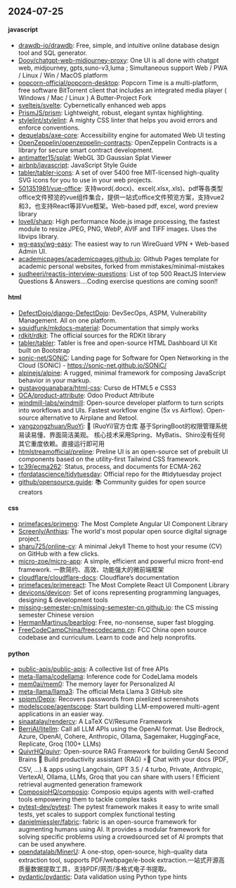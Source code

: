 ## 2024-07-25

#### javascript
* [drawdb-io/drawdb](https://github.com/drawdb-io/drawdb): Free, simple, and intuitive online database design tool and SQL generator.
* [Dooy/chatgpt-web-midjourney-proxy](https://github.com/Dooy/chatgpt-web-midjourney-proxy): One UI is all done with chatgpt web, midjourney, gpts,suno-v3,luma ; Simultaneous support Web / PWA / Linux / Win / MacOS platform
* [popcorn-official/popcorn-desktop](https://github.com/popcorn-official/popcorn-desktop): Popcorn Time is a multi-platform, free software BitTorrent client that includes an integrated media player ( Windows / Mac / Linux ) A Butter-Project Fork
* [sveltejs/svelte](https://github.com/sveltejs/svelte): Cybernetically enhanced web apps
* [PrismJS/prism](https://github.com/PrismJS/prism): Lightweight, robust, elegant syntax highlighting.
* [stylelint/stylelint](https://github.com/stylelint/stylelint): A mighty CSS linter that helps you avoid errors and enforce conventions.
* [dequelabs/axe-core](https://github.com/dequelabs/axe-core): Accessibility engine for automated Web UI testing
* [OpenZeppelin/openzeppelin-contracts](https://github.com/OpenZeppelin/openzeppelin-contracts): OpenZeppelin Contracts is a library for secure smart contract development.
* [antimatter15/splat](https://github.com/antimatter15/splat): WebGL 3D Gaussian Splat Viewer
* [airbnb/javascript](https://github.com/airbnb/javascript): JavaScript Style Guide
* [tabler/tabler-icons](https://github.com/tabler/tabler-icons): A set of over 5400 free MIT-licensed high-quality SVG icons for you to use in your web projects.
* [501351981/vue-office](https://github.com/501351981/vue-office): 支持word(.docx)、excel(.xlsx,.xls)、pdf等各类型office文件预览的vue组件集合，提供一站式office文件预览方案，支持vue2和3，也支持React等非Vue框架。Web-based pdf, excel, word preview library
* [lovell/sharp](https://github.com/lovell/sharp): High performance Node.js image processing, the fastest module to resize JPEG, PNG, WebP, AVIF and TIFF images. Uses the libvips library.
* [wg-easy/wg-easy](https://github.com/wg-easy/wg-easy): The easiest way to run WireGuard VPN + Web-based Admin UI.
* [academicpages/academicpages.github.io](https://github.com/academicpages/academicpages.github.io): Github Pages template for academic personal websites, forked from mmistakes/minimal-mistakes
* [sudheerj/reactjs-interview-questions](https://github.com/sudheerj/reactjs-interview-questions): List of top 500 ReactJS Interview Questions & Answers....Coding exercise questions are coming soon!!

#### html
* [DefectDojo/django-DefectDojo](https://github.com/DefectDojo/django-DefectDojo): DevSecOps, ASPM, Vulnerability Management. All on one platform.
* [squidfunk/mkdocs-material](https://github.com/squidfunk/mkdocs-material): Documentation that simply works
* [rdkit/rdkit](https://github.com/rdkit/rdkit): The official sources for the RDKit library
* [tabler/tabler](https://github.com/tabler/tabler): Tabler is free and open-source HTML Dashboard UI Kit built on Bootstrap
* [sonic-net/SONiC](https://github.com/sonic-net/SONiC): Landing page for Software for Open Networking in the Cloud (SONiC) - https://sonic-net.github.io/SONiC/
* [alpinejs/alpine](https://github.com/alpinejs/alpine): A rugged, minimal framework for composing JavaScript behavior in your markup.
* [gustavoguanabara/html-css](https://github.com/gustavoguanabara/html-css): Curso de HTML5 e CSS3
* [OCA/product-attribute](https://github.com/OCA/product-attribute): Odoo Product Attribute
* [windmill-labs/windmill](https://github.com/windmill-labs/windmill): Open-source developer platform to turn scripts into workflows and UIs. Fastest workflow engine (5x vs Airflow). Open-source alternative to Airplane and Retool.
* [yangzongzhuan/RuoYi](https://github.com/yangzongzhuan/RuoYi): 🎉 (RuoYi)官方仓库 基于SpringBoot的权限管理系统 易读易懂、界面简洁美观。 核心技术采用Spring、MyBatis、Shiro没有任何其它重度依赖。直接运行即可用
* [htmlstreamofficial/preline](https://github.com/htmlstreamofficial/preline): Preline UI is an open-source set of prebuilt UI components based on the utility-first Tailwind CSS framework.
* [tc39/ecma262](https://github.com/tc39/ecma262): Status, process, and documents for ECMA-262
* [rfordatascience/tidytuesday](https://github.com/rfordatascience/tidytuesday): Official repo for the #tidytuesday project
* [github/opensource.guide](https://github.com/github/opensource.guide): 📚 Community guides for open source creators

#### css
* [primefaces/primeng](https://github.com/primefaces/primeng): The Most Complete Angular UI Component Library
* [Screenly/Anthias](https://github.com/Screenly/Anthias): The world's most popular open source digital signage project.
* [sharu725/online-cv](https://github.com/sharu725/online-cv): A minimal Jekyll Theme to host your resume (CV) on GitHub with a few clicks.
* [micro-zoe/micro-app](https://github.com/micro-zoe/micro-app): A simple, efficient and powerful micro front-end framework. 一款简约、高效、功能强大的微前端框架
* [cloudflare/cloudflare-docs](https://github.com/cloudflare/cloudflare-docs): Cloudflare’s documentation
* [primefaces/primereact](https://github.com/primefaces/primereact): The Most Complete React UI Component Library
* [devicons/devicon](https://github.com/devicons/devicon): Set of icons representing programming languages, designing & development tools
* [missing-semester-cn/missing-semester-cn.github.io](https://github.com/missing-semester-cn/missing-semester-cn.github.io): the CS missing semester Chinese version
* [HermanMartinus/bearblog](https://github.com/HermanMartinus/bearblog): Free, no-nonsense, super fast blogging.
* [FreeCodeCampChina/freecodecamp.cn](https://github.com/FreeCodeCampChina/freecodecamp.cn): FCC China open source codebase and curriculum. Learn to code and help nonprofits.

#### python
* [public-apis/public-apis](https://github.com/public-apis/public-apis): A collective list of free APIs
* [meta-llama/codellama](https://github.com/meta-llama/codellama): Inference code for CodeLlama models
* [mem0ai/mem0](https://github.com/mem0ai/mem0): The memory layer for Personalized AI
* [meta-llama/llama3](https://github.com/meta-llama/llama3): The official Meta Llama 3 GitHub site
* [spipm/Depix](https://github.com/spipm/Depix): Recovers passwords from pixelized screenshots
* [modelscope/agentscope](https://github.com/modelscope/agentscope): Start building LLM-empowered multi-agent applications in an easier way.
* [sinaatalay/rendercv](https://github.com/sinaatalay/rendercv): A LaTeX CV/Resume Framework
* [BerriAI/litellm](https://github.com/BerriAI/litellm): Call all LLM APIs using the OpenAI format. Use Bedrock, Azure, OpenAI, Cohere, Anthropic, Ollama, Sagemaker, HuggingFace, Replicate, Groq (100+ LLMs)
* [QuivrHQ/quivr](https://github.com/QuivrHQ/quivr): Open-source RAG Framework for building GenAI Second Brains 🧠 Build productivity assistant (RAG) ⚡️🤖 Chat with your docs (PDF, CSV, ...) & apps using Langchain, GPT 3.5 / 4 turbo, Private, Anthropic, VertexAI, Ollama, LLMs, Groq that you can share with users ! Efficient retrieval augmented generation framework
* [ComposioHQ/composio](https://github.com/ComposioHQ/composio): Composio equips agents with well-crafted tools empowering them to tackle complex tasks
* [pytest-dev/pytest](https://github.com/pytest-dev/pytest): The pytest framework makes it easy to write small tests, yet scales to support complex functional testing
* [danielmiessler/fabric](https://github.com/danielmiessler/fabric): fabric is an open-source framework for augmenting humans using AI. It provides a modular framework for solving specific problems using a crowdsourced set of AI prompts that can be used anywhere.
* [opendatalab/MinerU](https://github.com/opendatalab/MinerU): A one-stop, open-source, high-quality data extraction tool, supports PDF/webpage/e-book extraction.一站式开源高质量数据提取工具，支持PDF/网页/多格式电子书提取。
* [pydantic/pydantic](https://github.com/pydantic/pydantic): Data validation using Python type hints
